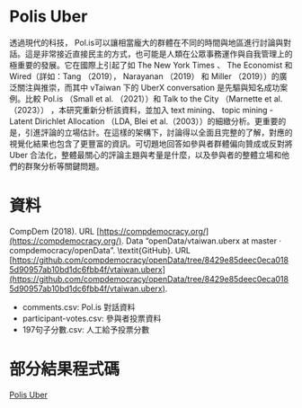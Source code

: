# Polis Uber
透過現代的科技， Pol.is可以讓相當龐大的群體在不同的時間與地區進行討論與對話。這是非常接近直接民主的方式，也可能是人類在公眾事務運作與自我管理上的極重要的發展。它在國際上引起了如 The New York Times 、  The Economist 和 Wired（詳如：Tang （2019）， Narayanan （2019） 和  Miller （2019））的廣泛關注與推崇，而其中 vTaiwan 下的 UberX conversation 是先驅與知名成功案例。比較 Pol.is （Small et al. （2021））和 Talk to the City （Marnette et al.（2023）） ，本研究重新分析該資料，並加入 text mining、 topic mining - Latent Dirichlet Allocation （LDA, Blei et al.（2003））的細緻分析。更重要的是，引進評論的立場估計。在這樣的架構下，討論得以全面且完整的了解，對應的視覺化結果也包含了更豐富的資訊。可切題地回答如參與者群體偏向贊成或反對將 Uber 合法化，整體最關心的評論主題與考量是什麼，以及參與者的整體立場和他們的群聚分析等關鍵問題。

# 資料
CompDem (2018). URL [https://compdemocracy.org/](https://compdemocracy.org/). Data “openData/vtaiwan.uberx at master · compdemocracy/openData”. \textit{GitHub}. URL [https://github.com/compdemocracy/openData/tree/8429e85deec0eca0185d90957ab10bd1dc6fbb4f/vtaiwan.uberx](https://github.com/compdemocracy/openData/tree/8429e85deec0eca0185d90957ab10bd1dc6fbb4f/vtaiwan.uberx).
- comments.csv: Pol.is 對話資料
- participant-votes.csv: 參與者投票資料
- 197句子分數.csv: 人工給予投票分數

# 部分結果程式碼
[Polis Uber](https://rpubs.com/LynnChang/Polis_Uber)
